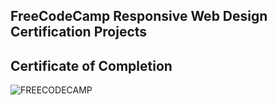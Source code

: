 ## FreeCodeCamp Responsive Web Design Certification Projects
## Certificate of Completion 
![FREECODECAMP](https://github.com/JulianNeaimeh/FreeCodeCamp-Responsive-Web-Design-Certification-Projects/blob/main/Images/Certificate%201.png)
